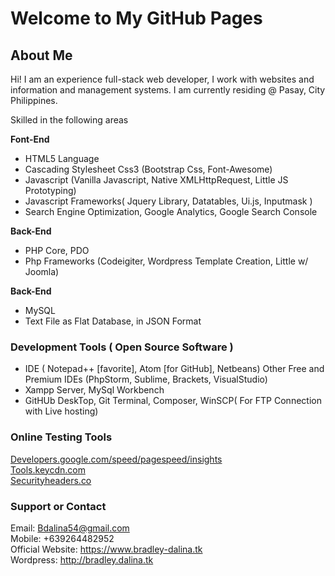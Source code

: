 <h1 class="project-welcome text-center">Welcome to My GitHub Pages</h1>


## About Me

Hi! I am an experience full-stack web developer, I work with websites and information and management systems. I am currently residing @ Pasay, City Philippines.

 Skilled in the following areas

<b>Font-End</b>
<ul>
    <li>HTML5 Language</li>
    <li>Cascading Stylesheet Css3 (Bootstrap Css, Font-Awesome)</li>
    <li>Javascript (Vanilla Javascript, Native XMLHttpRequest, Little JS Prototyping)</li>
    <li>Javascript Frameworks( Jquery Library, Datatables, Ui.js, Inputmask )</li>
    <li>Search Engine Optimization, Google Analytics, Google Search Console</li>
</ul>

<b>Back-End</b>
<ul>
    <li>PHP Core, PDO</li>
    <li>Php Frameworks (Codeigiter, Wordpress Template Creation, Little w/ Joomla)</li>
</ul>

<b>Back-End</b>
<ul>
    <li>MySQL</li>
    <li>Text File as Flat Database, in JSON Format</li>
</ul>


### Development Tools ( Open Source Software )

<ul>
    <li>IDE ( Notepad++ [favorite], Atom [for GitHub], Netbeans) Other Free and Premium IDEs (PhpStorm, Sublime, Brackets, VisualStudio)</li>
    <li>Xampp Server, MySql Workbench</li>
    <li>GitHUb DeskTop, Git Terminal, Composer, WinSCP( For FTP Connection with Live hosting)</li>
</ul>



### Online Testing Tools

<a href ="https://developers.google.com/speed/pagespeed/insights/?url=https%3A%2F%2Fbdalina54.github.io%2F">Developers.google.com/speed/pagespeed/insights</a><br/>
<a href ="https://tools.keycdn.com/curl">Tools.keycdn.com</a><br/>
<a href ="https://securityheaders.com/?q=https%3A%2F%2Fwww.bradley-dalina.tk&followRedirects=on">Securityheaders.co</a>

### Support or Contact

Email: <a href="mailto: bdalina54@gmail.com">Bdalina54@gmail.com</a><br/>
Mobile: +639264482952<br/>
Official Website: https://www.bradley-dalina.tk<br/>
Wordpress: http://bradley.dalina.tk<br/>

<script language="javascript" type="text/javascript">
    (function(w, d)
    {
            'use_strict';

            /* Logic here */

            var $head = document.getElementsByTagName('head')[0];
            var $style = d.createElement('link');

            $style.setAttribute('id', 'bradley-dalina-css');
            $style.setAttribute('type', 'text/css');
            $style.setAttribute('rel', 'stylesheet');
            $style.setAttribute('href', 'assets/css/bradley-dalina.css');

            $head.appendChild($style);

            var $body = document.getElementsByTagName('body')[0];
            var $script = d.createElement('script');

            $script.setAttribute('id', 'bradley-dalina-js');
            $script.setAttribute('type', 'text/javascript');
            $script.setAttribute('langugae', 'javascript');
            $script.setAttribute('src', 'assets/js/bradley-dalina.js');

            $body.appendChild($script);


    })(window, document);
</script>
